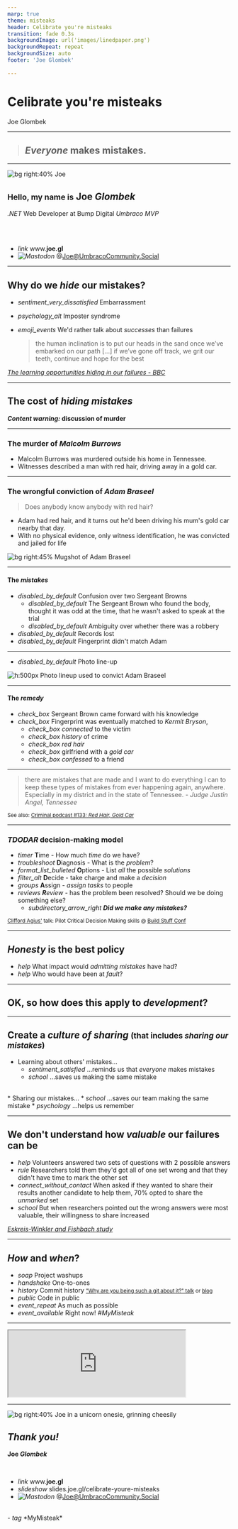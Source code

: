 ```yaml
---
marp: true
theme: misteaks
header: Celibrate you're misteaks
transition: fade 0.3s
backgroundImage: url('images/linedpaper.png')
backgroundRepeat: repeat
backgroundSize: auto
footer: 'Joe Glombek'
 
---
```


<!--
_header: ''
_backgroundImage:
_class: lead
_footer: '[Content warning: discussion of murder]'
--->

# Celibrate you're misteaks
Joe Glombek

---

> ## *Everyone* makes mistakes.

<!--- We've heard it time and again. But there's always that nagging voice inside our heads telling us to hide it away somewhere. -->
---

<!--
_header: ''
_footer: ''
--->

![bg right:40% Joe](images/me.jpg)

## <small>Hello, my name is</small> Joe *Glombek*
*.NET* Web Developer at Bump Digital
*Umbraco MVP*

<br />
<br />

- <i>link</i> www.**joe.gl**
- <i>![Mastodon](images/mastodon.svg)</i> @Joe@UmbracoCommunity.Social

---

## Why do we *hide* our mistakes?

* <i>sentiment_very_dissatisfied</i> Embarrassment 
* <i>psychology_alt</i> Imposter syndrome
* <i>emoji_events</i> We'd rather talk about *successes* than failures

    > the human inclination is to put our heads in the sand once we’ve embarked on our path [...] if we’ve gone off track, we grit our teeth, continue and hope for the best

<cite>[The learning opportunities hiding in our failures - BBC](https://www.bbc.com/worklife/article/20200616-the-learning-opportunities-hiding-in-our-failures)</cite>

<!--
Embarrassment: I can do better attitude
Imposter syndrome
We'd rather talk about *successes* than failures - It's human nature!
-->

---

## The cost of *hiding mistakes*

***Content warning:* discussion of murder**

---

### The murder of *Malcolm Burrows*


* Malcolm Burrows was murdered outside his home in Tennessee.
* Witnesses described a man with red hair, driving away in a gold car.

---

### The wrongful conviction of *Adam Braseel*

<blockquote>Does anybody know anybody with red hair?</blockquote>

* Adam had red hair, and it turns out he'd been driving his mum's gold car nearby that day.
* With no physical evidence, only witness identification, he was convicted and jailed for life <!--- no motive, didn't know the victim -->

![bg right:45% Mugshot of Adam Braseel](images/braseel-mugshot.jpg)

---

#### The *mistakes*

* <i>disabled_by_default</i> Confusion over two Sergeant Browns <!-- One Sergeant Brown found the body, while the other watched the house after the crime. The latter spoke at trial -->
  - <i>disabled_by_default</i> The Sergeant Brown who found the body, thought it was odd at the time, that he wasn't asked to speak at the trial
  - <i>disabled_by_default</i> Ambiguity over whether there was a robbery <!-- Sergeant Brown could have clarified the wallet *was* on the body -->
* <i>disabled_by_default</i> Records lost
* <i>disabled_by_default</i> Fingerprint didn't match Adam

---

- <i>disabled_by_default</i> Photo line-up

![h:500px Photo lineup used to convict Adam Braseel](images/braseel-lineup.webp)

<!--
    8 men, not all of matching the description - not even all had red hair
    suggestion may have been in place too
    -->
---

#### The *remedy*

* <i>check_box</i> Sergeant Brown came forward with his knowledge
* <i>check_box</i> Fingerprint was eventually matched to *Kermit Bryson*,
    - <i>check_box</i> *connected* to the victim
    - <i>check_box</i> *history* of crime
    - <i>check_box</i> *red hair*
    - <i>check_box</i> girlfriend with a *gold car*
    - <i>check_box</i> *confessed* to a friend

<!-- Didn't come forward with this until 1 year later -->

---

> there are mistakes that are made and I want to do everything I can to keep these types of mistakes from ever happening again, anywhere. Especially in my district and in the state of Tennessee.
<cite>- Judge Justin Angel, Tennessee</cite>

<small>See also: [Criminal podcast #133: *Red Hair, Gold Car*](https://thisiscriminal.com/episode-133-red-hair-gold-car/)</small>

<!--
This was by no means an ideal outcome, but Adam was released from prison, and lessons *were* learn't from these mistakes.

Judge Angel and others involved are on the look-out for similar situations
Greater awareness of the issues with photo lineups
People listening to the Criminal Podcast and other media coverage have learnt of these issues

-->

---

### *TDODAR* decision-making model

* <i>timer</i> **T**ime - How much *time* do we have?
* <i>troubleshoot</i> **D**iagnosis - What is the *problem*?
* <i>format_list_bulleted</i> **O**ptions - List *all* the possible *solutions*
* <i>filter_alt</i> **D**ecide - take charge and make a *decision*
* <i>groups</i> **A**ssign - *assign tasks* to people
* <i>reviews</i> ***R**eview* - has the problem been resolved? Should we be doing something else?
    * <i>subdirectory_arrow_right</i> ***Did we make any mistakes?***

<!--

As soon as there's time for a review, one is conducted. This review process is asking one main question: did we make any mistakes?
A lapse in judgement when flying is a matter of life and death, so it's fully accepted that mistakes should be identified early and often so that they can be rectified as soon as possible.
-->

<small>[Clifford Agius'](https://www.cliffordagius.co.uk/) talk: Pilot Critical Decision Making skills @ [Build Stuff Conf](https://www.youtube.com/watch?v=co8AAYVWcgI)</small>

<!-- if it's good enough for pilots, it's probably good enough for us -->
---

## *Honesty* is the best policy

* <i>help</i> What impact would *admitting mistakes* have had?
* <i>help</i> Who would have been at *fault*?

---

## OK, so how does this apply to *development*?

---

## Create a *culture of sharing* <small>(that includes *sharing our mistakes*)</small>


* Learning about others' mistakes&hellip;
    * <i>sentiment_satisfied</i> &hellip;reminds us that *everyone* makes mistakes
    * <i>school</i> &hellip;saves us making the same mistake
<br />
* Sharing our mistakes&hellip;
    * <i>school</i> &hellip;saves our team making the same mistake
    * <i>psychology</i> &hellip;helps us remember


---

## We don't understand how *valuable* our failures can be

* <i>help</i> Volunteers answered two sets of questions with 2 possible answers
* <i>rule</i> Researchers told them they'd got all of one set wrong and that they didn't have time to mark the other set
* <i>connect_without_contact</i> When asked if they wanted to share their results another candidate to help them, 70% opted to share the *unmarked* set
* <i>school</i> But when researchers pointed out the wrong answers were most valuable, their willingness to share increased

<!-- Now, maybe some of you be able to take this talk as your indication that your mistakes are valuable, so you can start sharing those too -->

<cite>[Eskreis-Winkler and Fishbach study](https://www.bbc.com/worklife/article/20200616-the-learning-opportunities-hiding-in-our-failures)</cite>

---

## *How* and *when*?

* <i>soap</i> Project washups <!-- Project or sprint washups or retrospectives - time specifically for discussing what went well and what didn't go so well in a project. Example: Webflow -->
* <i>handshake</i> One-to-ones <!-- One-to-ones: Talk to your mentor or boss about your progress - mistakes are progress too if you're learning from them! Example: "raise when you're falling behind"-->
* <i>history</i> Commit history <small>["Why are you being such a git about it?" talk](https://joe.gl/ombek/talks/ddd-21/) or [blog](https://joe.gl/ombek/blog/such-a-git)</small><!-- Commit history: Don't overwrite your git history! -->
* <i>public</i> Code in public <!-- Code in public: Use PRs internally, work on open source projects -->
* <i>event_repeat</i> As much as possible <!-- And when? As much as possible, even right now. (3s rule) -->
* <i>event_available</i> Right now! *#MyMisteak*

---

<iframe src="https://beige.party/@YadyO/112371862277739154/embed" width="400" allowfullscreen="allowfullscreen" sandbox="allow-scripts allow-same-origin allow-popups allow-popups-to-escape-sandbox allow-forms"></iframe>

---

<!--
_header: '![h:75px opacity:.4 Doodled pictures of mugshots, a plane, a tree and a car](images/doodles.svg)'
_footer: '![h:75px opacity:.4 Doodled pictures of mugshots, a plane, a tree and a car](images/doodles.svg)'
--->

![bg right:40% Joe in a unicorn onesie, grinning cheesily](images/Unicorn.jpg)

## *Thank you!*
**Joe *Glombek***

<br />

- <i>link</i> www.**joe.gl**
- <i>slideshow</i> slides.joe.gl/celibrate-youre-misteaks
- <i>![Mastodon](images/mastodon.svg)</i> @Joe@UmbracoCommunity.Social
<br />
- <i>tag</i> *MyMisteak*



<!--
We've heard it time and again. But there's always that nagging voice inside our heads telling us to hide it away somewhere. But why be ashamed?! Besides, this can lead to more mistakes in the future. We'll take a look at some of my mistakes and even look at some extreme cases where mistakes can cost lives.

As well as looking at how hiding mistakes can be damaging to our confidence as well as to our work, we'll discuss how and when to talk about our mistakes along with success stories and how highlighting past mistakes can help save time, effort, and - most importantly - shame as individuals, teams, and as a community.

Takeaways:

- An understanding of how hiding mistakes can be damaging
- How being open about past mistakes can help going forwards
- Ideas for how and when to talk about mistakes

-->